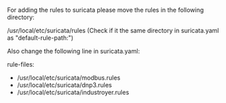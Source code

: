For adding the rules to suricata please move the rules in the following directory:

/usr/local/etc/suricata/rules (Check if it the same directory in suricata.yaml as "default-rule-path:")

Also change the following line in suricata.yaml:

rule-files:
  - /usr/local/etc/suricata/modbus.rules
  - /usr/local/etc/suricata/dnp3.rules
  - /usr/local/etc/suricata/industroyer.rules